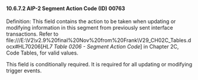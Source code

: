 #### 10.6.7.2 AIP-2 Segment Action Code (ID) 00763

Definition: This field contains the action to be taken when updating or modifying information in this segment from previously sent interface transactions. Refer to file:///E:\V2\v2.9%20final%20Nov%20from%20Frank\V29_CH02C_Tables.docx#HL70206[_HL7 Table 0206 - Segment Action Code_] in Chapter 2C, Code Tables, for valid values.

This field is conditionally required. It is required for all updating or modifying trigger events.
